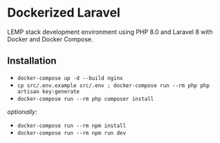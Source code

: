 # Dockerized Laravel

LEMP stack development environment using PHP 8.0 and Laravel 8 with Docker and Docker Compose.

## Installation

- `docker-compose up -d --build nginx`
- `cp src/.env.example src/.env ; docker-compose run --rm php php artisan key:generate`
- `docker-compose run --rm php composer install`

_optionally_:

- `docker-compose run --rm npm install`
- `docker-compose run --rm npm run dev`
